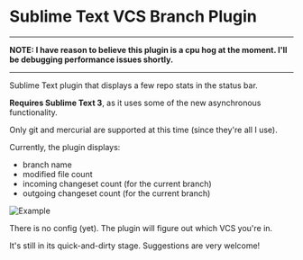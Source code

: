 Sublime Text VCS Branch Plugin
==============

- - -
**NOTE: I have reason to believe this plugin is a cpu hog at the moment. I'll be debugging performance issues shortly.**
- - -

Sublime Text plugin that displays a few repo stats in the status bar.

**Requires Sublime Text 3**, as it uses some of the new asynchronous functionality.

Only git and mercurial are supported at this time (since they're all I use).

Currently, the plugin displays:
* branch name
* modified file count
* incoming changeset count (for the current branch)
* outgoing changeset count (for the current branch)

![Example](http://i1217.photobucket.com/albums/dd393/gfizeek/vcs-branch.jpg "Image Example")

There is no config (yet). The plugin will figure out which VCS you're in.

It's still in its quick-and-dirty stage. Suggestions are very welcome!

